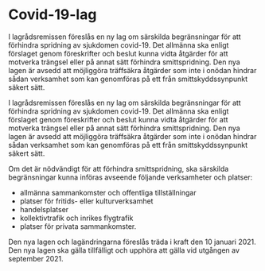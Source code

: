 # Covid-19-lag

I lagrådsremissen föreslås en ny lag om särskilda begränsningar för att
förhindra spridning av sjukdomen covid-19. Det allmänna ska enligt
förslaget genom föreskrifter och beslut kunna vidta åtgärder för att
motverka trängsel eller på annat sätt förhindra smittspridning. Den nya
lagen är avsedd att möjliggöra träffsäkra åtgärder som inte i onödan
hindrar sådan verksamhet som kan genomföras på ett från
smittskyddssynpunkt säkert sätt.

I lagrådsremissen föreslås en ny lag om särskilda begränsningar för att
förhindra spridning av sjukdomen covid-19. Det allmänna ska enligt
förslaget genom föreskrifter och beslut kunna vidta åtgärder för att
motverka trängsel eller på annat sätt förhindra smittspridning. Den nya
lagen är avsedd att möjliggöra träffsäkra åtgärder som inte i onödan
hindrar sådan verksamhet som kan genomföras på ett från
smittskyddssynpunkt säkert sätt.

Om det är nödvändigt för att förhindra smittspridning, ska särskilda
begränsningar kunna införas avseende följande verksamheter och platser:

* allmänna sammankomster och offentliga tillställningar
* platser för fritids- eller kulturverksamhet
* handelsplatser
* kollektivtrafik och inrikes flygtrafik
* platser för privata sammankomster.

Den nya lagen och lagändringarna föreslås träda i kraft den 10 januari 2021. Den nya lagen ska gälla tillfälligt och upphöra att gälla vid utgången av september 2021.
